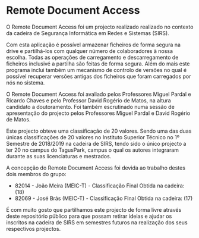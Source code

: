 # Remote Document Access

O Remote Document Access foi um projecto realizado realizado no contexto da cadeira de Segurança Informática em Redes e Sistemas (SIRS).

Com esta aplicação é possível armazenar ficheiros de forma segura na drive e partilhá-los com qualquer número de colaboradores à nossa escolha.
Todas as operações de carregamento e descarregamento de ficheiros inclusivé a partilha são feitas de forma segura. Além do mais este programa inclui também um mecanismo de controlo de versões no qual é possível recuperar versões antigas dos ficheiros que foram carregados por nós no sistema.

O Remote Document Access foi avaliado pelos Professores Miguel Pardal e Ricardo Chaves e pelo Professor David Rogério de Matos, na altura candidato a doutoramento. Foi também escrutinado numa sessão de apresentação do projecto pelos Professores Miguel Pardal e David Rogério de Matos.

Este projecto obteve uma classificação de 20 valores. Sendo uma das duas únicas classificações de 20 valores no Instituto Superior Técnico no 1º Semestre de 2018/2019 na cadeira de SIRS, tendo sido o único projecto a ter 20 no campus do TagusPark, campus o qual os autores integraram durante as suas licenciaturas e mestrados.

A concepção do Remote Document Access foi devida ao trabalho destes dois membros do grupo:

- 82014 - João Meira (MEIC-T) - Classificação Final Obtida na cadeira: (18)
- 82069 - José Brás  (MEIC-T) - Classificação FInal Obtida na cadeira: (17)

É com muito gosto que partilhamos este projecto de forma livre através deste repositório público para que possam retirar ideias e ajudar os inscritos na cadeira de SIRS em semestres futuros na realização dos seus respectivos projectos.
